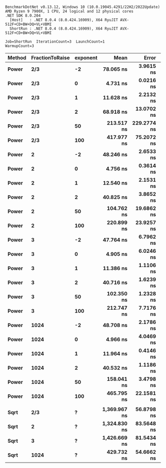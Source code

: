 ```

BenchmarkDotNet v0.13.12, Windows 10 (10.0.19045.4291/22H2/2022Update)
AMD Ryzen 9 7900X, 1 CPU, 24 logical and 12 physical cores
.NET SDK 8.0.204
  [Host]   : .NET 8.0.4 (8.0.424.16909), X64 RyuJIT AVX-512F+CD+BW+DQ+VL+VBMI
  ShortRun : .NET 8.0.4 (8.0.424.16909), X64 RyuJIT AVX-512F+CD+BW+DQ+VL+VBMI

Job=ShortRun  IterationCount=3  LaunchCount=1  
WarmupCount=3  

```
| Method | FractionToRaise | exponent | Mean         | Error       | StdDev     | Gen0   | Allocated |
|------- |---------------- |--------- |-------------:|------------:|-----------:|-------:|----------:|
| **Power**  | **2/3**             | **-2**       |    **78.065 ns** |   **3.9615 ns** |  **0.2171 ns** |      **-** |         **-** |
| **Power**  | **2/3**             | **0**        |     **4.731 ns** |   **0.0216 ns** |  **0.0012 ns** |      **-** |         **-** |
| **Power**  | **2/3**             | **1**        |    **11.628 ns** |   **2.2132 ns** |  **0.1213 ns** |      **-** |         **-** |
| **Power**  | **2/3**             | **2**        |    **68.918 ns** |  **13.0702 ns** |  **0.7164 ns** |      **-** |         **-** |
| **Power**  | **2/3**             | **50**       |   **213.517 ns** | **229.2774 ns** | **12.5675 ns** | **0.0043** |      **72 B** |
| **Power**  | **2/3**             | **100**      |   **417.977 ns** |  **75.2072 ns** |  **4.1224 ns** | **0.0052** |      **88 B** |
| **Power**  | **2**               | **-2**       |    **48.246 ns** |   **2.6533 ns** |  **0.1454 ns** |      **-** |         **-** |
| **Power**  | **2**               | **0**        |     **4.756 ns** |   **0.3614 ns** |  **0.0198 ns** |      **-** |         **-** |
| **Power**  | **2**               | **1**        |    **12.540 ns** |   **2.1531 ns** |  **0.1180 ns** |      **-** |         **-** |
| **Power**  | **2**               | **2**        |    **40.825 ns** |   **3.8652 ns** |  **0.2119 ns** |      **-** |         **-** |
| **Power**  | **2**               | **50**       |   **104.762 ns** |  **19.6862 ns** |  **1.0791 ns** | **0.0019** |      **32 B** |
| **Power**  | **2**               | **100**      |   **220.899 ns** |  **23.9257 ns** |  **1.3114 ns** | **0.0024** |      **40 B** |
| **Power**  | **3**               | **-2**       |    **47.764 ns** |   **6.7962 ns** |  **0.3725 ns** |      **-** |         **-** |
| **Power**  | **3**               | **0**        |     **4.905 ns** |   **6.0246 ns** |  **0.3302 ns** |      **-** |         **-** |
| **Power**  | **3**               | **1**        |    **11.386 ns** |   **1.1106 ns** |  **0.0609 ns** |      **-** |         **-** |
| **Power**  | **3**               | **2**        |    **40.716 ns** |   **1.6239 ns** |  **0.0890 ns** |      **-** |         **-** |
| **Power**  | **3**               | **50**       |   **102.350 ns** |   **1.2328 ns** |  **0.0676 ns** | **0.0024** |      **40 B** |
| **Power**  | **3**               | **100**      |   **212.747 ns** |   **7.7176 ns** |  **0.4230 ns** | **0.0029** |      **48 B** |
| **Power**  | **1024**            | **-2**       |    **48.708 ns** |   **2.1786 ns** |  **0.1194 ns** |      **-** |         **-** |
| **Power**  | **1024**            | **0**        |     **4.966 ns** |   **4.0469 ns** |  **0.2218 ns** |      **-** |         **-** |
| **Power**  | **1024**            | **1**        |    **11.964 ns** |   **0.4146 ns** |  **0.0227 ns** |      **-** |         **-** |
| **Power**  | **1024**            | **2**        |    **40.532 ns** |   **1.1186 ns** |  **0.0613 ns** |      **-** |         **-** |
| **Power**  | **1024**            | **50**       |   **158.041 ns** |   **3.4798 ns** |  **0.1907 ns** | **0.0052** |      **88 B** |
| **Power**  | **1024**            | **100**      |   **465.795 ns** |  **22.1581 ns** |  **1.2146 ns** | **0.0091** |     **152 B** |
|        |                 |          |              |             |            |        |           |
| **Sqrt**   | **2/3**             | **?**        | **1,369.967 ns** |  **56.8798 ns** |  **3.1178 ns** | **0.0381** |     **656 B** |
| **Sqrt**   | **2**               | **?**        | **1,324.830 ns** |  **83.5648 ns** |  **4.5805 ns** | **0.0343** |     **592 B** |
| **Sqrt**   | **3**               | **?**        | **1,426.669 ns** |  **81.5434 ns** |  **4.4697 ns** | **0.0420** |     **720 B** |
| **Sqrt**   | **1024**            | **?**        |   **429.732 ns** |  **54.6662 ns** |  **2.9964 ns** | **0.0105** |     **176 B** |
